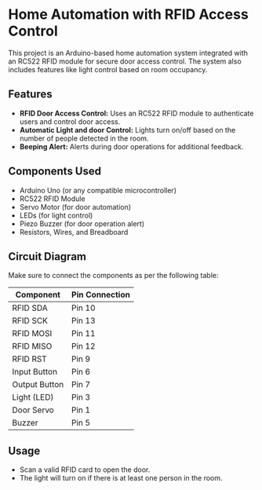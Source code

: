 
# Home Automation with RFID Access Control

This project is an Arduino-based home automation system integrated with an RC522 RFID module for secure door access control. 
The system also includes features like light control based on room occupancy.

## Features

- **RFID Door Access Control:** Uses an RC522 RFID module to authenticate users and control door access.
- **Automatic Light and door Control:** Lights turn on/off based on the number of people detected in the room.
- **Beeping Alert:** Alerts during door operations for additional feedback.

## Components Used

- Arduino Uno (or any compatible microcontroller)
- RC522 RFID Module
- Servo Motor (for door automation)
- LEDs (for light control)
- Piezo Buzzer (for door operation alert)
- Resistors, Wires, and Breadboard


## Circuit Diagram

Make sure to connect the components as per the following table:

| Component       | Pin Connection |
|------------------|----------------|
| RFID SDA        | Pin 10         |
| RFID SCK        | Pin 13         |
| RFID MOSI       | Pin 11         |
| RFID MISO       | Pin 12         |
| RFID RST        | Pin 9          |
| Input Button    | Pin 6          |
| Output Button   | Pin 7          |
| Light (LED)     | Pin 3          |
| Door Servo      | Pin 1          |
| Buzzer          | Pin 5          |

## Usage

- Scan a valid RFID card to open the door.
- The light will turn on if there is at least one person in the room.

